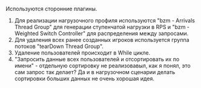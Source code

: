 Используются сторонние плагины. 
1. Для реализации нагрузочного профиля используются "bzm - Arrivals Thread Group" для генерации ступенчатой нагрузки в RPS и "bzm - Weighted Switch Controller" для распределения между запросами.
2. Для удаления всех ранее созданных игроков используется группа потоков "tearDown Thread Group".
3. Удаление пользователей происходит в While цикле.
4. "Запросить данные всех пользователей и отсортировать их по имени" - отдельную сортировку не реализовавыл, как я понял, это сам запрос так делает? Да и в нагрузочном сценарии делать сортировки больших данных не очень хорошая идея.
